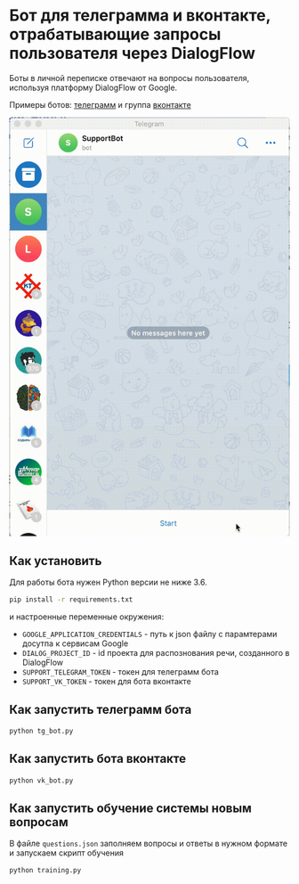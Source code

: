 # Бот для телеграмма и вконтакте, отрабатывающие запросы пользователя через DialogFlow

Боты в личной переписке отвечают на вопросы пользователя, используя платформу DialogFlow от Google.

Примеры ботов: [телеграмм](t.me/GameOfVerbsBot) и группа [вконтакте](https://vk.com/public199145498)

![Пример работы бота](bot_example.gif)

## Как установить

Для работы бота нужен Python версии не ниже 3.6.

```bash
pip install -r requirements.txt
```

и настроенные переменные окружения:

- `GOOGLE_APPLICATION_CREDENTIALS` - путь к json файлу с парамтерами досутпа к сервисам Google
- `DIALOG_PROJECT_ID` - id проекта для распознования речи, созданного в DialogFlow
- `SUPPORT_TELEGRAM_TOKEN` - токен для телеграмм бота
- `SUPPORT_VK_TOKEN` - токен для бота вконтакте

## Как запустить телеграмм бота

```bash
python tg_bot.py
```

## Как запустить бота вконтакте

```bash
python vk_bot.py
```

## Как запустить обучение системы новым вопросам

В файле `questions.json` заполняем вопросы и ответы в нужном формате и запускаем скрипт обучения

```bash
python training.py
```

